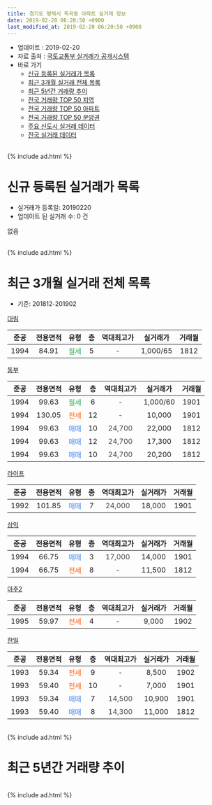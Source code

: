 ```yaml
---
title: 경기도 평택시 독곡동 아파트 실거래 정보
date: 2019-02-20 06:20:50 +0900
last_modified_at: 2019-02-20 06:20:50 +0900
---
```


* 업데이트 : 2019-02-20
* 자료 출처 : [국토교통부 실거래가 공개시스템](http://rt.molit.go.kr)
* 바로 가기
    * [신규 등록된 실거래가 목록](#신규-등록된-실거래가-목록)
    * [최근 3개월 실거래 전체 목록](#최근-3개월-실거래-전체-목록)
    * [최근 5년간 거래량 추이](#최근-5년간-거래량-추이)
    * [전국 거래량 TOP 50 지역](https://inasie.github.io/apt-trade-info/최근-3개월-전국에서-가장-거래가-많이-발생한-지역)
    * [전국 거래량 TOP 50 아파트](https://inasie.github.io/apt-trade-info/최근-3개월-전국에서-가장-거래가-많이-발생한-아파트)
    * [전국 거래량 TOP 50 분양권](https://inasie.github.io/apt-trade-info/최근-3개월-전국에서-가장-거래가-많이-발생한-분양권)
    * [주요 신도시 실거래 데이터](https://inasie.github.io/apt-trade-info/주요-신도시)
    * [전국 실거래 데이터](https://inasie.github.io/apt-trade-info/전국)
<br>
{% include ad.html %}
<br>

# 신규 등록된 실거래가 목록
* 실거래가 등록일: 20190220
* 업데이트 된 실거래 수: 0 건

없음

<br>
{% include ad.html %}
<br>

# 최근 3개월 실거래 전체 목록
* 기준: 201812-201902


[대림](https://search.naver.com/search.naver?query=%EA%B2%BD%EA%B8%B0%EB%8F%84+%ED%8F%89%ED%83%9D%EC%8B%9C+%EB%8F%85%EA%B3%A1%EB%8F%99+%EB%8C%80%EB%A6%BC)

|준공|전용면적|유형|층|역대최고가|실거래가|거래월|
|:---:|:---:|:---:|:---:|:---:|:---:|:---:|
|1994|84.91|<span style="color:#34a853">월세</span>|5|<span style="color:#444444">-</span>|1,000/65|1812|

[동부](https://search.naver.com/search.naver?query=%EA%B2%BD%EA%B8%B0%EB%8F%84+%ED%8F%89%ED%83%9D%EC%8B%9C+%EB%8F%85%EA%B3%A1%EB%8F%99+%EB%8F%99%EB%B6%80)

|준공|전용면적|유형|층|역대최고가|실거래가|거래월|
|:---:|:---:|:---:|:---:|:---:|:---:|:---:|
|1994|99.63|<span style="color:#34a853">월세</span>|6|<span style="color:#444444">-</span>|1,000/60|1901|
|1994|130.05|<span style="color:#ff5a00">전세</span>|12|<span style="color:#444444">-</span>|10,000|1901|
|1994|99.63|<span style="color:#4285f3">매매</span>|10|<span style="color:#444444">24,700</span>|22,000|1812|
|1994|99.63|<span style="color:#4285f3">매매</span>|12|<span style="color:#444444">24,700</span>|17,300|1812|
|1994|99.63|<span style="color:#4285f3">매매</span>|10|<span style="color:#444444">24,700</span>|20,200|1812|

[라이프](https://search.naver.com/search.naver?query=%EA%B2%BD%EA%B8%B0%EB%8F%84+%ED%8F%89%ED%83%9D%EC%8B%9C+%EB%8F%85%EA%B3%A1%EB%8F%99+%EB%9D%BC%EC%9D%B4%ED%94%84)

|준공|전용면적|유형|층|역대최고가|실거래가|거래월|
|:---:|:---:|:---:|:---:|:---:|:---:|:---:|
|1992|101.85|<span style="color:#4285f3">매매</span>|7|<span style="color:#444444">24,000</span>|18,000|1901|

[삼익](https://search.naver.com/search.naver?query=%EA%B2%BD%EA%B8%B0%EB%8F%84+%ED%8F%89%ED%83%9D%EC%8B%9C+%EB%8F%85%EA%B3%A1%EB%8F%99+%EC%82%BC%EC%9D%B5)

|준공|전용면적|유형|층|역대최고가|실거래가|거래월|
|:---:|:---:|:---:|:---:|:---:|:---:|:---:|
|1994|66.75|<span style="color:#4285f3">매매</span>|3|<span style="color:#444444">17,000</span>|14,000|1901|
|1994|66.75|<span style="color:#ff5a00">전세</span>|8|<span style="color:#444444">-</span>|11,500|1812|

[아주2](https://search.naver.com/search.naver?query=%EA%B2%BD%EA%B8%B0%EB%8F%84+%ED%8F%89%ED%83%9D%EC%8B%9C+%EB%8F%85%EA%B3%A1%EB%8F%99+%EC%95%84%EC%A3%BC2)

|준공|전용면적|유형|층|역대최고가|실거래가|거래월|
|:---:|:---:|:---:|:---:|:---:|:---:|:---:|
|1995|59.97|<span style="color:#ff5a00">전세</span>|4|<span style="color:#444444">-</span>|9,000|1902|

[한일](https://search.naver.com/search.naver?query=%EA%B2%BD%EA%B8%B0%EB%8F%84+%ED%8F%89%ED%83%9D%EC%8B%9C+%EB%8F%85%EA%B3%A1%EB%8F%99+%ED%95%9C%EC%9D%BC)

|준공|전용면적|유형|층|역대최고가|실거래가|거래월|
|:---:|:---:|:---:|:---:|:---:|:---:|:---:|
|1993|59.34|<span style="color:#ff5a00">전세</span>|9|<span style="color:#444444">-</span>|8,500|1902|
|1993|59.40|<span style="color:#ff5a00">전세</span>|10|<span style="color:#444444">-</span>|7,000|1901|
|1993|59.34|<span style="color:#4285f3">매매</span>|7|<span style="color:#444444">14,500</span>|10,900|1901|
|1993|59.40|<span style="color:#4285f3">매매</span>|8|<span style="color:#444444">14,300</span>|11,000|1812|


<br>
{% include ad.html %}
<br>

# 최근 5년간 거래량 추이


<div style="width:100%;">
    <canvas id="deal_progress" height="200"></canvas>
</div>

<script>
new Chart(document.getElementById("deal_progress"), {
    type: 'line',
    data: {
        labels: ['201402','201403','201404','201405','201406','201407','201408','201409','201410','201411','201412','201501','201502','201503','201504','201505','201506','201507','201508','201509','201510','201511','201512','201601','201602','201603','201604','201605','201606','201607','201608','201609','201610','201611','201612','201701','201702','201703','201704','201705','201706','201707','201708','201709','201710','201711','201712','201801','201802','201803','201804','201805','201806','201807','201808','201809','201810','201811','201812','201901','201902'],
        datasets: [{
            label: '매매',
            pointRadius: 1,
            data: [6, 12, 20, 15, 10, 9, 10, 11, 15, 12, 5, 20, 19, 20, 28, 24, 12, 16, 20, 16, 24, 15, 11, 10, 12, 13, 20, 11, 10, 12, 12, 8, 24, 8, 7, 7, 4, 13, 4, 12, 13, 12, 7, 15, 10, 6, 4, 5, 11, 6, 1, 5, 12, 5, 9, 3, 6, 3, 4, 3, 0],
            borderColor: "rgba(255, 201, 14, 1)",
            backgroundColor: "rgba(255, 201, 14, 0.5)",
            fill: false,
            lineTension: 0
        },{
            label: '전월세',
            pointRadius: 1,
            data: [8, 9, 6, 10, 6, 5, 6, 6, 5, 3, 12, 12, 4, 9, 5, 13, 4, 4, 8, 4, 8, 3, 9, 5, 4, 6, 3, 10, 12, 3, 3, 1, 8, 3, 4, 6, 10, 14, 7, 5, 3, 6, 6, 4, 5, 4, 1, 6, 7, 6, 5, 4, 9, 8, 4, 6, 4, 9, 2, 3, 2],
            borderColor: "rgba(0, 141, 185, 1)",
            backgroundColor: "rgba(0, 141, 185, 0.5)",
            fill: false,
            lineTension: 0
        }
        ]
    },
    options: {
        responsive: true,
        title: {
            display: false
        },
        tooltips: {
            mode: 'index',
            intersect: false
        },
        hover: {
            mode: 'nearest',
            intersect: true
        },
        scales: {
            xAxes: [{
                display: true,
                scaleLabel: {
                    display: true,
                    labelString: '년/월'
                }
            }],
            yAxes: [{
                display: true,
                ticks: {
                    suggestedMin: 0,
                },
                scaleLabel: {
                    display: true,
                    labelString: '실거래 수'
                }
            }]
        }
    }
});

</script>


<br>
{% include ad.html %}
<br>

